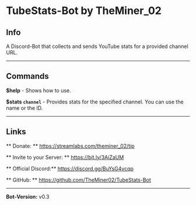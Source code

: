 # TubeStats-Bot by TheMiner_02


## Info
A Discord-Bot that collects and sends YouTube stats for a provided channel URL.

---

## Commands
**$help** - Shows how to use.

**$stats ```channel```** - Provides stats for the specified channel. You can use the name or the ID.

---

## Links

** Donate: ** https://streamlabs.com/theminer_02/tip

** Invite to your Server: ** https://bit.ly/3AiZaUM

** Official Discord:** https://discord.gg/BuYsG4vcqp

** GitHub: ** https://github.com/TheMiner02/TubeStats-Bot

---

**Bot-Version:** v0.3
